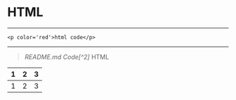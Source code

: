# HTML
------
```
<p color='red'>html code</p>
```
***
>  _README.md Code[^2]_ HTML

1 | 2 | 3
:---|-------|---:
1 | 2 | 3
